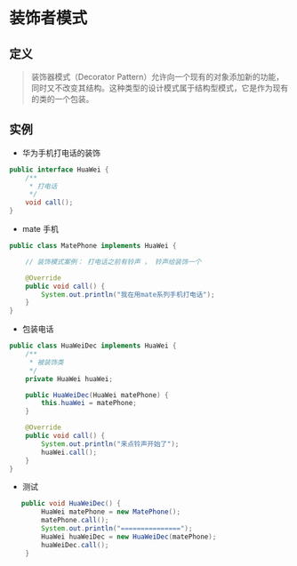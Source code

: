 # 装饰者模式
## 定义
> 装饰器模式（Decorator Pattern）允许向一个现有的对象添加新的功能，同时又不改变其结构。这种类型的设计模式属于结构型模式，它是作为现有的类的一个包装。
>
## 实例
- 华为手机打电话的装饰

```java
public interface HuaWei {
    /**
     * 打电话
     */
    void call();
}

```

- mate 手机

```java
public class MatePhone implements HuaWei {

    // 装饰模式案例： 打电话之前有铃声 ， 铃声给装饰一个

    @Override
    public void call() {
        System.out.println("我在用mate系列手机打电话");
    }
}

```

- 包装电话

```java
public class HuaWeiDec implements HuaWei {
    /**
     * 被装饰类
     */
    private HuaWei huaWei;

    public HuaWeiDec(HuaWei matePhone) {
        this.huaWei = matePhone;
    }

    @Override
    public void call() {
        System.out.println("来点铃声开始了");
        huaWei.call();
    }
}
```

- 测试

```java
   public void HuaWeiDec() {
        HuaWei matePhone = new MatePhone();
        matePhone.call();
        System.out.println("===============");
        HuaWei huaWeiDec = new HuaWeiDec(matePhone);
        huaWeiDec.call();
    }
```